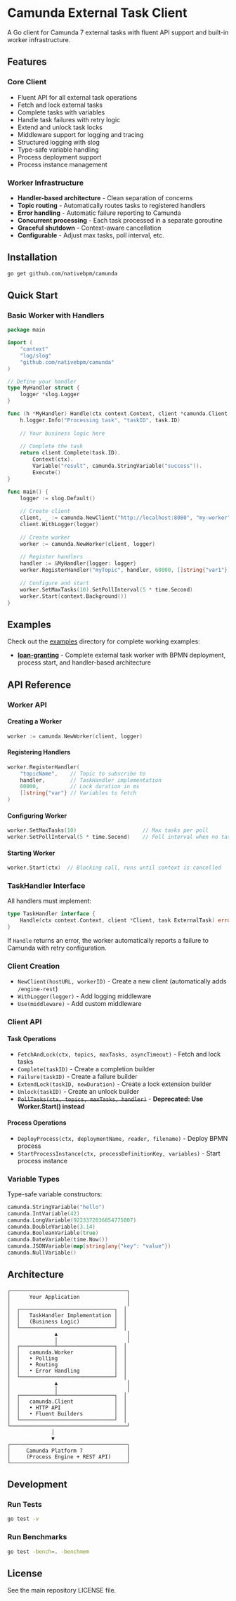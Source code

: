 # Camunda External Task Client

A Go client for Camunda 7 external tasks with fluent API support and built-in worker infrastructure.

## Features

### Core Client
- Fluent API for all external task operations
- Fetch and lock external tasks
- Complete tasks with variables
- Handle task failures with retry logic
- Extend and unlock task locks
- Middleware support for logging and tracing
- Structured logging with slog
- Type-safe variable handling
- Process deployment support
- Process instance management

### Worker Infrastructure
- **Handler-based architecture** - Clean separation of concerns
- **Topic routing** - Automatically routes tasks to registered handlers
- **Error handling** - Automatic failure reporting to Camunda
- **Concurrent processing** - Each task processed in a separate goroutine
- **Graceful shutdown** - Context-aware cancellation
- **Configurable** - Adjust max tasks, poll interval, etc.

## Installation

```bash
go get github.com/nativebpm/camunda
```

## Quick Start

### Basic Worker with Handlers

```go
package main

import (
    "context"
    "log/slog"
    "github.com/nativebpm/camunda"
)

// Define your handler
type MyHandler struct {
    logger *slog.Logger
}

func (h *MyHandler) Handle(ctx context.Context, client *camunda.Client, task camunda.ExternalTask) error {
    h.logger.Info("Processing task", "taskID", task.ID)
    
    // Your business logic here
    
    // Complete the task
    return client.Complete(task.ID).
        Context(ctx).
        Variable("result", camunda.StringVariable("success")).
        Execute()
}

func main() {
    logger := slog.Default()
    
    // Create client
    client, _ := camunda.NewClient("http://localhost:8080", "my-worker")
    client.WithLogger(logger)
    
    // Create worker
    worker := camunda.NewWorker(client, logger)
    
    // Register handlers
    handler := &MyHandler{logger: logger}
    worker.RegisterHandler("myTopic", handler, 60000, []string{"var1"})
    
    // Configure and start
    worker.SetMaxTasks(10).SetPollInterval(5 * time.Second)
    worker.Start(context.Background())
}
```

## Examples

Check out the [examples](./examples) directory for complete working examples:

- **[loan-granting](./examples/loan-granting)** - Complete external task worker with BPMN deployment, process start, and handler-based architecture

## API Reference

### Worker API

#### Creating a Worker

```go
worker := camunda.NewWorker(client, logger)
```

#### Registering Handlers

```go
worker.RegisterHandler(
    "topicName",    // Topic to subscribe to
    handler,        // TaskHandler implementation
    60000,          // Lock duration in ms
    []string{"var"} // Variables to fetch
)
```

#### Configuring Worker

```go
worker.SetMaxTasks(10)                     // Max tasks per poll
worker.SetPollInterval(5 * time.Second)    // Poll interval when no tasks
```

#### Starting Worker

```go
worker.Start(ctx)  // Blocking call, runs until context is cancelled
```

### TaskHandler Interface

All handlers must implement:

```go
type TaskHandler interface {
    Handle(ctx context.Context, client *Client, task ExternalTask) error
}
```

If `Handle` returns an error, the worker automatically reports a failure to Camunda with retry configuration.

### Client Creation

- `NewClient(hostURL, workerID)` - Create a new client (automatically adds `/engine-rest`)
- `WithLogger(logger)` - Add logging middleware
- `Use(middleware)` - Add custom middleware

### Client API

#### Task Operations

- `FetchAndLock(ctx, topics, maxTasks, asyncTimeout)` - Fetch and lock tasks
- `Complete(taskID)` - Create a completion builder
- `Failure(taskID)` - Create a failure builder
- `ExtendLock(taskID, newDuration)` - Create a lock extension builder
- `Unlock(taskID)` - Create an unlock builder
- ~~`PollTasks(ctx, topics, maxTasks, handler)`~~ - **Deprecated: Use Worker.Start() instead**

#### Process Operations

- `DeployProcess(ctx, deploymentName, reader, filename)` - Deploy BPMN process
- `StartProcessInstance(ctx, processDefinitionKey, variables)` - Start process instance

### Variable Types

Type-safe variable constructors:

```go
camunda.StringVariable("hello")
camunda.IntVariable(42)
camunda.LongVariable(9223372036854775807)
camunda.DoubleVariable(3.14)
camunda.BooleanVariable(true)
camunda.DateVariable(time.Now())
camunda.JSONVariable(map[string]any{"key": "value"})
camunda.NullVariable()
```

## Architecture

```
┌─────────────────────────────────────┐
│      Your Application               │
│                                     │
│  ┌──────────────────────────────┐  │
│  │   TaskHandler Implementation │  │
│  │   (Business Logic)           │  │
│  └──────────────────────────────┘  │
│              ▲                      │
│              │                      │
│  ┌───────────┴──────────────────┐  │
│  │   camunda.Worker             │  │
│  │   • Polling                  │  │
│  │   • Routing                  │  │
│  │   • Error Handling           │  │
│  └──────────────────────────────┘  │
│              ▲                      │
│              │                      │
│  ┌───────────┴──────────────────┐  │
│  │   camunda.Client             │  │
│  │   • HTTP API                 │  │
│  │   • Fluent Builders          │  │
│  └──────────────────────────────┘  │
└─────────────────────────────────────┘
              │
              ▼
┌─────────────────────────────────────┐
│     Camunda Platform 7              │
│     (Process Engine + REST API)     │
└─────────────────────────────────────┘
```

## Development

### Run Tests

```bash
go test -v
```

### Run Benchmarks

```bash
go test -bench=. -benchmem
```

## License

See the main repository LICENSE file.